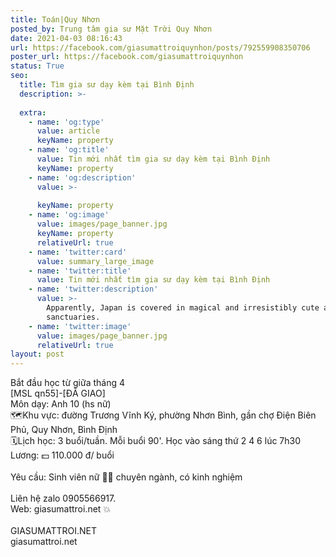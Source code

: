 ```yaml
---
title: Toán|Quy Nhơn
posted_by: Trung tâm gia sư Mặt Trời Quy Nhơn
date: 2021-04-03 08:16:43
url: https://facebook.com/giasumattroiquynhon/posts/792559908350706
poster_url: https://facebook.com/giasumattroiquynhon
status: True
seo:
  title: Tìm gia sư dạy kèm tại Bình Định
  description: >-
    
  extra:
    - name: 'og:type'
      value: article
      keyName: property
    - name: 'og:title'
      value: Tin mới nhất tìm gia sư dạy kèm tại Bình Định
      keyName: property
    - name: 'og:description'
      value: >-
        
      keyName: property
    - name: 'og:image'
      value: images/page_banner.jpg
      keyName: property
      relativeUrl: true
    - name: 'twitter:card'
      value: summary_large_image
    - name: 'twitter:title'
      value: Tin mới nhất tìm gia sư dạy kèm tại Bình Định
    - name: 'twitter:description'
      value: >-
        Apparently, Japan is covered in magical and irresistibly cute animal
        sanctuaries.
    - name: 'twitter:image'
      value: images/page_banner.jpg
      relativeUrl: true
layout: post
---
```

Bắt đầu học từ giữa tháng 4<br>[MSL qn55]-[ĐÃ GIAO]<br>Môn dạy: Anh 10 (hs nữ)<br>🗺Khu vực: đường Trương Vĩnh Ký, phường Nhơn Bình, gần chợ Điện Biên Phủ, Quy Nhơn, Bình Định<br>🗓Lịch học: 3 buổi/tuần. Mỗi buổi 90'. Học vào sáng thứ 2 4 6 lúc 7h30<br>Lương: 💵 110.000 đ/ buổi<br><br>Yêu cầu: Sinh viên nữ 👩‍🎓 chuyên ngành, có kinh nghiệm<br><br>Liên hệ zalo 0905566917.<br>Web: giasumattroi.net 💥<br><br>GIASUMATTROI.NET<br>giasumattroi.net
